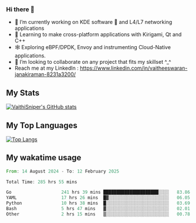 ### Hi there 👋

- 🔭 I’m currently working on KDE software 💓 and L4/L7 networking applications 
- 📖 Learning to make cross-platform applications with Kirigami, Qt and C++
- 🕸️ Exploring eBPF/DPDK, Envoy and instrumenting Cloud-Native applications. 
- 👯 I’m looking to collaborate on any project that fits my skillset ^_^
- Reach me at my LinkedIn : https://www.linkedin.com/in/vaitheeswaran-janakiraman-8231a3200/

## My Stats
[![VaithiSniper's GitHub stats](https://github-readme-stats.vercel.app/api?username=VaithiSniper&hide=stars&theme=radical)](https://github.com/anuraghazra/github-readme-stats)

## My Top Languages

[![Top Langs](https://github-readme-stats.vercel.app/api/top-langs/?username=VaithiSniper&layout=compact)](https://github.com/anuraghazra/github-readme-stats)

## My wakatime usage

<!--START_SECTION:waka-->

```rust
From: 14 August 2024 - To: 12 February 2025

Total Time: 285 hrs 55 mins

Go                   241 hrs 39 mins █████████████████████░░░░   83.86 %
YAML                 17 hrs 26 mins  █▓░░░░░░░░░░░░░░░░░░░░░░░   06.05 %
Python               10 hrs 38 mins  █░░░░░░░░░░░░░░░░░░░░░░░░   03.69 %
Bash                 5 hrs 47 mins   ▓░░░░░░░░░░░░░░░░░░░░░░░░   02.01 %
Other                2 hrs 15 mins   ▒░░░░░░░░░░░░░░░░░░░░░░░░   00.78 %
```

<!--END_SECTION:waka-->
